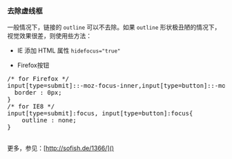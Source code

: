 ### 去除虚线框

一般情况下，链接的 `outline` 可以不去除。如果 `outline` 形状极丑陋的情况下，视觉效果很差，则使用些方法：

- IE 添加 HTML 属性 `hidefocus="true"`

- Firefox按钮
 <pre>
/* for Firefox */
input[type=submit]::-moz-focus-inner,input[type=button]::-moz-focus-inner{    
  border : 0px; 
}
/* for IE8 */
input[type=submit]:focus, input[type=button]:focus{      
    outline : none;  
} 
 </pre>

更多，参见：[http://sofish.de/1366/]()
